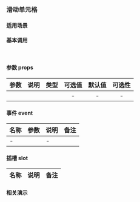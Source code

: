 ### 滑动单元格

#### 适用场景
> 

#### 基本调用
``` 
 
```
#### 参数 props
| 参数 |   说明    |  类型  | 可选值 | 默认值 | 可选性 |
| :--: | :-------: | :----: | :----: | :----: | :----: |
|  |  |  |   -    |   -    |   -    |

#### 事件 event
| 名称          |  参数         | 说明                 | 备注            |
| ------------- |:-------------:| :--------------------| :---------------| 
|-          |               |  -  |               |

####  插槽 slot
| 名称          |  说明               | 备注            |
| ------------- |:-------------:| :--------------------| 

#### 相关演示

